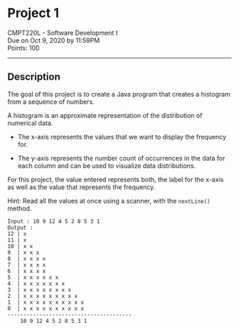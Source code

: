 # Project 1

CMPT220L - Software Development I\
Due on Oct 9, 2020 by 11:59PM\
Points: 100

---

## Description

The goal of this project is to create a Java program that creates a histogram from a sequence of numbers.

A histogram is an approximate representation of the distribution of numerical data.

- The x-axis represents the values that we want to display the frequency for.

- The y-axis represents the number count of occurrences in
  the data for each column and can be used to visualize data distributions.

For this project, the value entered represents both,
the label for the x-axis as well as the value that
represents the frequency.

Hint: Read all the values at once using a scanner,
with the `nextLine()` method.

```
Input : 10 9 12 4 5 2 8 5 3 1
Output :
12 | x
11 | x
10 | x x
9  | x x x
8  | x x x x
7  | x x x x
6  | x x x x
5  | x x x x x x
4  | x x x x x x x
3  | x x x x x x x x
2  | x x x x x x x x x
1  | x x x x x x x x x x
0  | x x x x x x x x x x
---------------------------------------
    10 9 12 4 5 2 8 5 3 1
```

